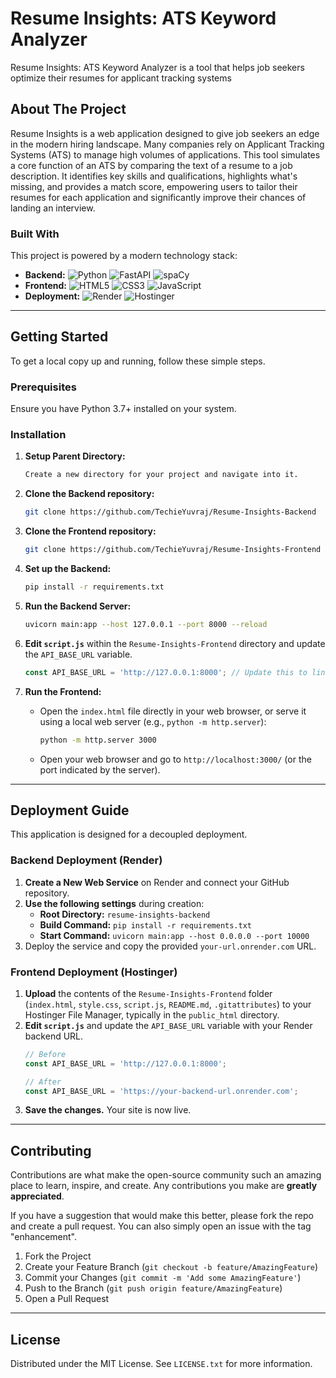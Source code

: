# Resume Insights: ATS Keyword Analyzer
Resume Insights: ATS Keyword Analyzer is a tool that helps job seekers optimize their resumes for applicant tracking systems

## About The Project

Resume Insights is a web application designed to give job seekers an edge in the modern hiring landscape. Many companies rely on Applicant Tracking Systems (ATS) to manage high volumes of applications. This tool simulates a core function of an ATS by comparing the text of a resume to a job description. It identifies key skills and qualifications, highlights what's missing, and provides a match score, empowering users to tailor their resumes for each application and significantly improve their chances of landing an interview.

### Built With

This project is powered by a modern technology stack:

*   **Backend:**
    ![Python](https://img.shields.io/badge/Python-3776AB?style=for-the-badge&logo=python&logoColor=white)
    ![FastAPI](https://img.shields.io/badge/FastAPI-005571?style=for-the-badge&logo=fastapi&logoColor=white)
    ![spaCy](https://img.shields.io/badge/spaCy-09A3D5?style=for-the-badge&logo=spacy&logoColor=white)
*   **Frontend:**
    ![HTML5](https://img.shields.io/badge/HTML5-E34F26?style=for-the-badge&logo=html5&logoColor=white)
    ![CSS3](https://img.shields.io/badge/CSS3-1572B6?style=for-the-badge&logo=css3&logoColor=white)
    ![JavaScript](https://img.shields.io/badge/JavaScript-F7DF1E?style=for-the-badge&logo=javascript&logoColor=black)
*   **Deployment:**
    ![Render](https://img.shields.io/badge/Render-46E3B7?style=for-the-badge&logo=render&logoColor=white)
    ![Hostinger](https://img.shields.io/badge/Hostinger-673DE6?style=for-the-badge&logo=hostinger&logoColor=white)

---

## Getting Started

To get a local copy up and running, follow these simple steps.

### Prerequisites

Ensure you have Python 3.7+ installed on your system.

### Installation

1. **Setup Parent Directory:**
    ```sh
    Create a new directory for your project and navigate into it.
    ```

2.  **Clone the Backend repository:**
    ```sh
    git clone https://github.com/TechieYuvraj/Resume-Insights-Backend
    ```

3.  **Clone the Frontend repository:**
    ```sh
    git clone https://github.com/TechieYuvraj/Resume-Insights-Frontend
    ```

4.  **Set up the Backend:**
    ```sh
    pip install -r requirements.txt
    ```

5.  **Run the Backend Server:**
    ```sh
    uvicorn main:app --host 127.0.0.1 --port 8000 --reload
    ```

6. **Edit `script.js`** within the `Resume-Insights-Frontend` directory and update the `API_BASE_URL` variable. 
    ```javascript
    const API_BASE_URL = 'http://127.0.0.1:8000'; // Update this to link your backend server with frontend.
    ```

7. **Run the Frontend:**
    *   Open the `index.html` file directly in your web browser, or serve it using a local web server (e.g., `python -m http.server`):
        ```sh
        python -m http.server 3000
        ```
    *   Open your web browser and go to `http://localhost:3000/` (or the port indicated by the server).

---

## Deployment Guide

This application is designed for a decoupled deployment.

### Backend Deployment (Render)

1.  **Create a New Web Service** on Render and connect your GitHub repository.
2.  **Use the following settings** during creation:
    *   **Root Directory:** `resume-insights-backend`
    *   **Build Command:** `pip install -r requirements.txt`
    *   **Start Command:** `uvicorn main:app --host 0.0.0.0 --port 10000`
3.  Deploy the service and copy the provided `your-url.onrender.com` URL.

### Frontend Deployment (Hostinger)

1.  **Upload** the contents of the `Resume-Insights-Frontend` folder (`index.html`, `style.css`, `script.js`, `README.md`, `.gitattributes`) to your Hostinger File Manager, typically in the `public_html` directory.
2.  **Edit `script.js`** and update the `API_BASE_URL` variable with your Render backend URL.
    ```javascript
    // Before
    const API_BASE_URL = 'http://127.0.0.1:8000';

    // After
    const API_BASE_URL = 'https://your-backend-url.onrender.com';
    ```
3.  **Save the changes.** Your site is now live.

---

## Contributing

Contributions are what make the open-source community such an amazing place to learn, inspire, and create. Any contributions you make are **greatly appreciated**.

If you have a suggestion that would make this better, please fork the repo and create a pull request. You can also simply open an issue with the tag "enhancement".

1.  Fork the Project
2.  Create your Feature Branch (`git checkout -b feature/AmazingFeature`)
3.  Commit your Changes (`git commit -m 'Add some AmazingFeature'`)
4.  Push to the Branch (`git push origin feature/AmazingFeature`)
5.  Open a Pull Request

---

## License

Distributed under the MIT License. See `LICENSE.txt` for more information.
